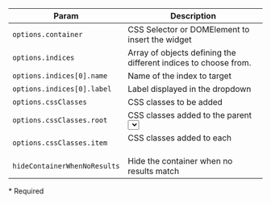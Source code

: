 | Param | Description |
| --- | --- |
|  <span class='attr-required'>`options.container`</span> | CSS Selector or DOMElement to insert the widget |
|  <span class='attr-required'>`options.indices`</span> | Array of objects defining the different indices to choose from. |
|  <span class='attr-required'>`options.indices[0].name`</span> | Name of the index to target |
|  <span class='attr-required'>`options.indices[0].label`</span> | Label displayed in the dropdown |
|  <span class='attr-optional'>`options.cssClasses`</span> | CSS classes to be added |
|  <span class='attr-optional'>`options.cssClasses.root`</span> | CSS classes added to the parent <select> |
|  <span class='attr-optional'>`options.cssClasses.item`</span> | CSS classes added to each <option> |
|  <span class='attr-optional'>`hideContainerWhenNoResults`</span> | Hide the container when no results match |

<p class="attr-legend">* <span>Required</span></p>
